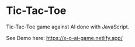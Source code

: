 # Tic-Tac-Toe
Tic-Tac-Toe game against AI done with JavaScript.

See Demo here: https://x-o-ai-game.netlify.app/
